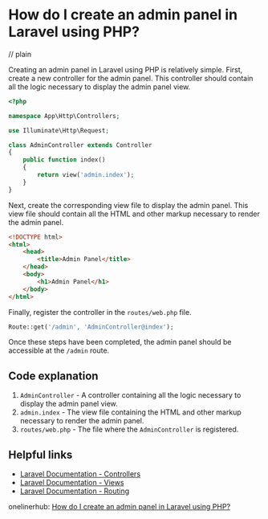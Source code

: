 # How do I create an admin panel in Laravel using PHP?
// plain

Creating an admin panel in Laravel using PHP is relatively simple. First, create a new controller for the admin panel. This controller should contain all the logic necessary to display the admin panel view.

```php
<?php

namespace App\Http\Controllers;

use Illuminate\Http\Request;

class AdminController extends Controller
{
    public function index()
    {
        return view('admin.index');
    }
}
```

Next, create the corresponding view file to display the admin panel. This view file should contain all the HTML and other markup necessary to render the admin panel.

```html
<!DOCTYPE html>
<html>
    <head>
        <title>Admin Panel</title>
    </head>
    <body>
        <h1>Admin Panel</h1>
    </body>
</html>
```

Finally, register the controller in the `routes/web.php` file.

```php
Route::get('/admin', 'AdminController@index');
```

Once these steps have been completed, the admin panel should be accessible at the `/admin` route.

## Code explanation


1. `AdminController` - A controller containing all the logic necessary to display the admin panel view.
2. `admin.index` - The view file containing the HTML and other markup necessary to render the admin panel.
3. `routes/web.php` - The file where the `AdminController` is registered.

## Helpful links

- [Laravel Documentation - Controllers](https://laravel.com/docs/7.x/controllers)
- [Laravel Documentation - Views](https://laravel.com/docs/7.x/views)
- [Laravel Documentation - Routing](https://laravel.com/docs/7.x/routing)

onelinerhub: [How do I create an admin panel in Laravel using PHP?](https://onelinerhub.com/php-laravel/how-do-i-create-an-admin-panel-in-laravel-using-php)
